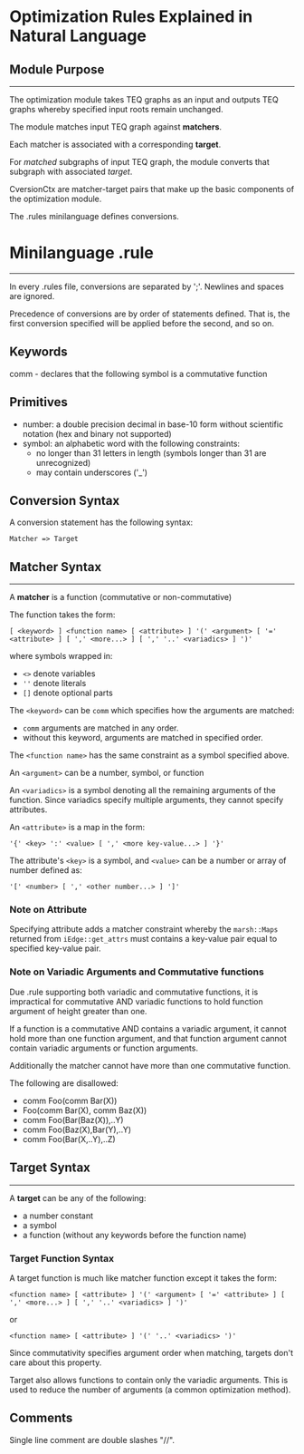 # **Optimization Rules Explained in Natural Language**

## **Module Purpose**
---

The optimization module takes TEQ graphs as an input and outputs TEQ graphs whereby specified input roots remain unchanged.

The module matches input TEQ graph against **matchers**.

Each matcher is associated with a corresponding **target**.

For *matched* subgraphs of input TEQ graph, the module converts that subgraph with associated *target*.

CversionCtx are matcher-target pairs that make up the basic components of the optimization module.

The .rules minilanguage defines conversions.

# Minilanguage .rule
---

In every .rules file, conversions are separated by ';'. Newlines and spaces are ignored.

Precedence of conversions are by order of statements defined.
That is, the first conversion specified will be applied before the second, and so on.

## **Keywords**

comm - declares that the following symbol is a commutative function

## **Primitives**

- number: a double precision decimal in base-10 form without scientific notation (hex and binary not supported)
- symbol: an alphabetic word with the following constraints:
    - no longer than 31 letters in length (symbols longer than 31 are unrecognized)
    - may contain underscores ('_')

## **Conversion Syntax**

A conversion statement has the following syntax:
```
Matcher => Target
```

## Matcher Syntax
---

A **matcher** is a function (commutative or non-commutative)

The function takes the form:

```
[ <keyword> ] <function name> [ <attribute> ] '(' <argument> [ '=' <attribute> ] [ ',' <more...> ] [ ',' '..' <variadics> ] ')'
```

where symbols wrapped in:
- `<>` denote variables
- `''` denote literals
- `[]` denote optional parts

The `<keyword>` can be `comm` which specifies how the arguments are matched:
- `comm` arguments are matched in any order.
- without this keyword, arguments are matched in specified order.

The `<function name>` has the same constraint as a symbol specified above.

An `<argument>` can be a number, symbol, or function

An `<variadics>` is a symbol denoting all the remaining arguments of the function.
Since variadics specify multiple arguments, they cannot specify attributes.

An `<attribute>` is a map in the form:

```
'{' <key> ':' <value> [ ',' <more key-value...> ] '}'
```

The attribute's `<key>` is a symbol, and `<value>` can be a number or array of number defined as:

```
'[' <number> [ ',' <other number...> ] ']'
```

### Note on Attribute

Specifying attribute adds a matcher constraint whereby the `marsh::Maps` returned from `iEdge::get_attrs` must contains a key-value pair equal to specified key-value pair.

### Note on Variadic Arguments and Commutative functions

Due .rule supporting both variadic and commutative functions, it is impractical for commutative AND variadic functions to hold function argument of height greater than one.

If a function is a commutative AND contains a variadic argument, it cannot hold more than one function argument, and that function argument cannot contain variadic arguments or function arguments.

Additionally the matcher cannot have more than one commutative function.

The following are disallowed:

- comm Foo(comm Bar(X))
- Foo(comm Bar(X), comm Baz(X))
- comm Foo(Bar(Baz(X)),..Y)
- comm Foo(Baz(X),Bar(Y),..Y)
- comm Foo(Bar(X,..Y),..Z)

## Target Syntax
---

A **target** can be any of the following:

- a number constant
- a symbol
- a function (without any keywords before the function name)

### **Target Function Syntax**

A target function is much like matcher function except it takes the form:

```
<function name> [ <attribute> ] '(' <argument> [ '=' <attribute> ] [ ',' <more...> ] [ ',' '..' <variadics> ] ')'
```

or

```
<function name> [ <attribute> ] '(' '..' <variadics> ')'
```

Since commutativity specifies argument order when matching, targets don't care about this property.

Target also allows functions to contain only the variadic arguments.
This is used to reduce the number of arguments (a common optimization method).

## Comments

Single line comment are double slashes "//".
